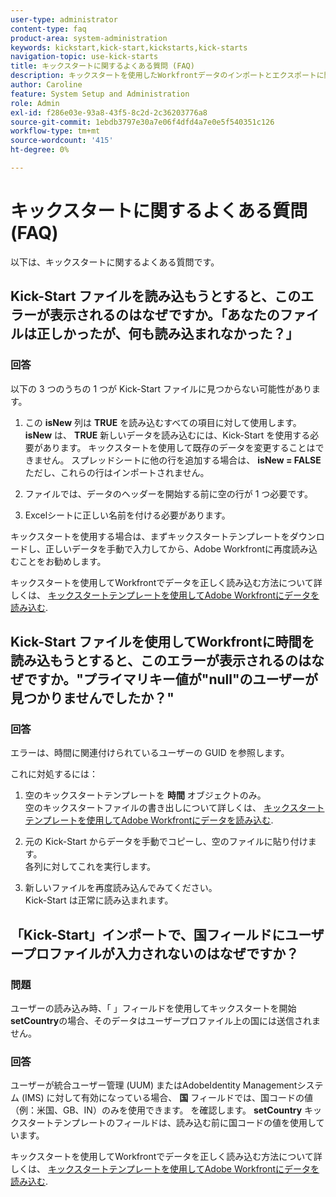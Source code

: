 ```yaml
---
user-type: administrator
content-type: faq
product-area: system-administration
keywords: kickstart,kick-start,kickstarts,kick-starts
navigation-topic: use-kick-starts
title: キックスタートに関するよくある質問 (FAQ)
description: キックスタートを使用したWorkfrontデータのインポートとエクスポートに関するよくある質問に対する回答を見つけます。
author: Caroline
feature: System Setup and Administration
role: Admin
exl-id: f286e03e-93a8-43f5-8c2d-2c36203776a8
source-git-commit: 1ebdb3797e30a7e06f4dfd4a7e0e5f540351c126
workflow-type: tm+mt
source-wordcount: '415'
ht-degree: 0%

---
```


# キックスタートに関するよくある質問 (FAQ)

以下は、キックスタートに関するよくある質問です。

## Kick-Start ファイルを読み込もうとすると、このエラーが表示されるのはなぜですか。「あなたのファイルは正しかったが、何も読み込まれなかった？」

### 回答

以下の 3 つのうちの 1 つが Kick-Start ファイルに見つからない可能性があります。

1. この **isNew** 列は **TRUE** を読み込むすべての項目に対して使用します。 **isNew** は、 **TRUE** 新しいデータを読み込むには、Kick-Start を使用する必要があります。 キックスタートを使用して既存のデータを変更することはできません。 スプレッドシートに他の行を追加する場合は、 **isNew = FALSE** ただし、これらの行はインポートされません。

1. &#x200B;ファイルでは、データのヘッダーを開始する前に空の行が 1 つ必要です。
1. Excel&#x200B;シートに正しい名前を付ける必要があります。

キックスタートを使用する場合は、まずキックスタートテンプレートをダウンロードし、正しいデータを手動で入力してから、Adobe Workfrontに再度読み込むことをお勧めします。

キックスタートを使用してWorkfrontでデータを正しく読み込む方法について詳しくは、 [キックスタートテンプレートを使用してAdobe Workfrontにデータを読み込む](../../../administration-and-setup/manage-workfront/using-kick-starts/import-data-via-kickstarts.md).

## Kick-Start ファイルを使用してWorkfrontに時間を読み込もうとすると、このエラーが表示されるのはなぜですか。&quot;プライマリキー値が&quot;null&quot;のユーザーが見つかりませんでしたか？&quot;

### 回答

エラーは、時間に関連付けられているユーザーの GUID を参照します。

これに対処するには：

1. 空のキックスタートテンプレートを **時間** オブジェクトのみ。\
   空のキックスタートファイルの書き出しについて詳しくは、  [キックスタートテンプレートを使用してAdobe Workfrontにデータを読み込む](../../../administration-and-setup/manage-workfront/using-kick-starts/import-data-via-kickstarts.md).

1. 元の Kick-Start からデータを手動でコピーし、空のファイルに貼り付けます。\
   各列に対してこれを実行します。
1. 新しいファイルを再度読み込んでみてください。\
   Kick-Start は正常に読み込まれます。

## 「Kick-Start」インポートで、国フィールドにユーザープロファイルが入力されないのはなぜですか？

### 問題

ユーザーの読み込み時、「 」フィールドを使用してキックスタートを開始 **setCountry**&#x200B;の場合、そのデータはユーザープロファイル上の国には送信されません。

### 回答

ユーザーが統合ユーザー管理 (UUM) またはAdobeIdentity Managementシステム (IMS) に対して有効になっている場合、 **国** フィールドでは、国コードの値（例：米国、GB、IN）のみを使用できます。 を確認します。 **setCountry** キックスタートテンプレートのフィールドは、読み込む前に国コードの値を使用しています。

キックスタートを使用してWorkfrontでデータを正しく読み込む方法について詳しくは、 [キックスタートテンプレートを使用してAdobe Workfrontにデータを読み込む](/help/quicksilver/administration-and-setup/manage-workfront/using-kick-starts/import-data-via-kickstarts.md).
